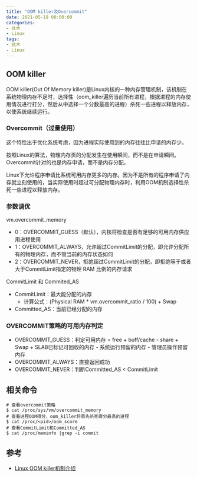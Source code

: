 ```yaml
---
title: "OOM killer及Overcommit"
date: 2021-05-19 00:00:00
categories:
- 技术
- Linux
tags:
- 技术
- Linux
---
```


## OOM killer
OOM killer(Out Of Memory killer)是Linux内核的一种内存管理机制，该机制在系统物理内存不足时，选择性（oom_killer遍历当前所有进程，根据进程的内存使用情况进行打分，然后从中选择一个分数最高的进程）杀死一些进程以释放内存，以使系统继续运行。

### Overcommit（过量使用）
这个特性出于优化系统考虑，因为进程实际使用到的内存往往比申请的内存少。

按照Linux的算法，物理内存页的分配发生在使用瞬间，而不是在申请瞬间。Overcommit针对的也是内存申请，而不是内存分配。

Linux下允许程序申请比系统可用内存更多的内存。因为不是所有的程序申请了内存就立刻使用的，当实际使用时超过可分配物理内存时，利用OOM机制选择性杀死一些进程以释放内存。

### 参数调优
vm.overcommit_memory
* 0：OVERCOMMIT_GUESS（默认），内核将检查是否有足够的可用内存供应用进程使用
* 1：OVERCOMMIT_ALWAYS，允许超过CommitLimit的分配，即允许分配所有的物理内存，而不管当前的内存状态如何
* 2：OVERCOMMIT_NEVER，拒绝超过CommitLimit的分配，即拒绝等于或者大于CommitLimit指定的物理 RAM 比例的内存请求

CommitLimit 和 Commited_AS
* CommitLimit：最大能分配的内存
  * 计算公式：(Physical RAM * vm.overcommit_ratio / 100) + Swap
* Committed_AS：当前已经分配的内存

### OVERCOMMIT策略的可用内存判定
* OVERCOMMIT_GUESS：判定可用内存 = free + buff/cache - share + Swap + SLAB已标记可回收的内存 - 系统运行预留的内存 - 管理员操作预留内存
* OVERCOMMIT_ALWAYS：直接返回成功
* OVERCOMMIT_NEVER：判断Committed_AS < CommitLimit

## 相关命令
```shell
# 查看overcommit策略
$ cat /proc/sys/vm/overcommit_memory
# 查看进程OOM得分，oom_killer将首先杀死得分最高的进程
$ cat /proc/<pid>/oom_score
# 查看CommitLimit和Committed_AS
$ cat /proc/meminfo |grep -i commit
```

## 参考
* [Linux OOM killer机制介绍
](https://blog.csdn.net/run_for_belief/article/details/83446344)
